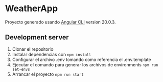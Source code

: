 # WeatherApp

Proyecto generado usando [Angular CLI](https://github.com/angular/angular-cli) version 20.0.3.

## Development server

1. Clonar el repositorio
2. Instalar dependencias con `npm install`
3. Configurar el archivo .env tomando como referencia el .env.template
4. Ejecutar el comando para generar los archivos de environments `npm run set-envs`
5. Arrancar el proyecto `npm run start`

